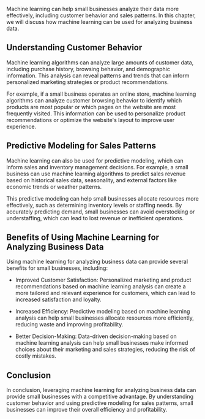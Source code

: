 
Machine learning can help small businesses analyze their data more effectively, including customer behavior and sales patterns. In this chapter, we will discuss how machine learning can be used for analyzing business data.

Understanding Customer Behavior
-------------------------------

Machine learning algorithms can analyze large amounts of customer data, including purchase history, browsing behavior, and demographic information. This analysis can reveal patterns and trends that can inform personalized marketing strategies or product recommendations.

For example, if a small business operates an online store, machine learning algorithms can analyze customer browsing behavior to identify which products are most popular or which pages on the website are most frequently visited. This information can be used to personalize product recommendations or optimize the website's layout to improve user experience.

Predictive Modeling for Sales Patterns
--------------------------------------

Machine learning can also be used for predictive modeling, which can inform sales and inventory management decisions. For example, a small business can use machine learning algorithms to predict sales revenue based on historical sales data, seasonality, and external factors like economic trends or weather patterns.

This predictive modeling can help small businesses allocate resources more effectively, such as determining inventory levels or staffing needs. By accurately predicting demand, small businesses can avoid overstocking or understaffing, which can lead to lost revenue or inefficient operations.

Benefits of Using Machine Learning for Analyzing Business Data
--------------------------------------------------------------

Using machine learning for analyzing business data can provide several benefits for small businesses, including:

* Improved Customer Satisfaction: Personalized marketing and product recommendations based on machine learning analysis can create a more tailored and relevant experience for customers, which can lead to increased satisfaction and loyalty.

* Increased Efficiency: Predictive modeling based on machine learning analysis can help small businesses allocate resources more efficiently, reducing waste and improving profitability.

* Better Decision-Making: Data-driven decision-making based on machine learning analysis can help small businesses make informed choices about their marketing and sales strategies, reducing the risk of costly mistakes.

Conclusion
----------

In conclusion, leveraging machine learning for analyzing business data can provide small businesses with a competitive advantage. By understanding customer behavior and using predictive modeling for sales patterns, small businesses can improve their overall efficiency and profitability.
